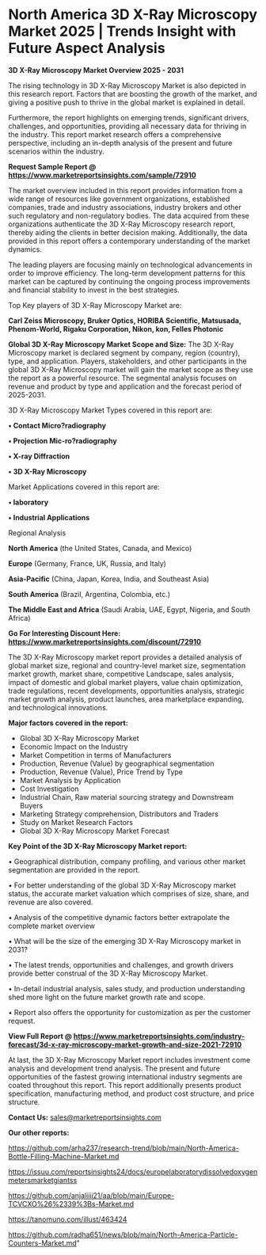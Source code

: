 # North America 3D X-Ray Microscopy Market 2025 | Trends Insight with Future Aspect Analysis

<Strong> 3D X-Ray Microscopy Market Overview 2025 - 2031</strong>

The rising technology in 3D X-Ray Microscopy Market is also depicted in this research report. Factors that are boosting the growth of the market, and giving a positive push to thrive in the global market is explained in detail.

Furthermore, the report highlights on emerging trends, significant drivers, challenges, and opportunities, providing all necessary data for thriving in the industry. This report market research offers a comprehensive perspective, including an in-depth analysis of the present and future scenarios within the industry.

<strong>Request Sample Report @ <a href=https://www.marketreportsinsights.com/sample/72910>https://www.marketreportsinsights.com/sample/72910</a></strong>

The market overview included in this report provides information from a wide range of resources like government organizations, established companies, trade and industry associations, industry brokers and other such regulatory and non-regulatory bodies. The data acquired from these organizations authenticate the 3D X-Ray Microscopy research report, thereby aiding the clients in better decision making. Additionally, the data provided in this report offers a contemporary understanding of the market dynamics.

The leading players are focusing mainly on technological advancements in order to improve efficiency. The long-term development patterns for this market can be captured by continuing the ongoing process improvements and financial stability to invest in the best strategies.

Top Key players of 3D X-Ray Microscopy Market are:

<strong>Carl Zeiss Microscopy, Bruker Optics, HORIBA Scientific, Matsusada, Phenom-World, Rigaku Corporation, Nikon, kon, Felles Photonic</strong>

<strong><b>Global 3D X-Ray Microscopy Market Scope and Size:</b></strong>
The 3D X-Ray Microscopy market is declared segment by company, region (country), type, and application. Players, stakeholders, and other participants in the global 3D X-Ray Microscopy market will gain the market scope as they use the report as a powerful resource. The segmental analysis focuses on revenue and product by type and application and the forecast period of 2025-2031.

3D X-Ray Microscopy Market Types covered in this report are:

<strong>• Contact Micro?radiography

• Projection Mic-ro?radiography

• X-ray Diffraction

• 3D X-Ray Microscopy</strong>

Market Applications covered in this report are:

<strong>• laboratory

• Industrial Applications</strong> 

Regional Analysis

<strong>North America</strong> (the United States, Canada, and Mexico)

<strong>Europe</strong> (Germany, France, UK, Russia, and Italy)

<strong>Asia-Pacific</strong> (China, Japan, Korea, India, and Southeast Asia)

<strong>South America</strong> (Brazil, Argentina, Colombia, etc.)

<strong>The Middle East and Africa</strong> (Saudi Arabia, UAE, Egypt, Nigeria, and South Africa)

<strong>Go For Interesting Discount Here: <a href=https://www.marketreportsinsights.com/discount/72910>https://www.marketreportsinsights.com/discount/72910</a></strong>

The 3D X-Ray Microscopy market report provides a detailed analysis of global market size, regional and country-level market size, segmentation market growth, market share, competitive Landscape, sales analysis, impact of domestic and global market players, value chain optimization, trade regulations, recent developments, opportunities analysis, strategic market growth analysis, product launches, area marketplace expanding, and technological innovations.

<strong><b>Major factors covered in the report:</b></strong>
<ul>
  <li>Global 3D X-Ray Microscopy Market </li>
  <li>Economic Impact on the Industry</li>
  <li>Market Competition in terms of Manufacturers</li>
  <li>Production, Revenue (Value) by geographical segmentation</li>
  <li>Production, Revenue (Value), Price Trend by Type</li>
  <li>Market Analysis by Application</li>
  <li>Cost Investigation</li>
  <li>Industrial Chain, Raw material sourcing strategy and Downstream Buyers</li>
  <li>Marketing Strategy comprehension, Distributors and Traders</li>
  <li>Study on Market Research Factors</li>
  <li>Global 3D X-Ray Microscopy Market Forecast</li>
</ul>

<strong><b>Key Point of the 3D X-Ray Microscopy Market report:</b></strong>

• Geographical distribution, company profiling, and various other market segmentation are provided in the report.

• For better understanding of the global 3D X-Ray Microscopy market status, the accurate market valuation which comprises of size, share, and revenue are also covered.

• Analysis of the competitive dynamic factors better extrapolate the complete market overview

• What will be the size of the emerging 3D X-Ray Microscopy market in 2031?

• The latest trends, opportunities and challenges, and growth drivers provide better construal of the 3D X-Ray Microscopy Market.

• In-detail industrial analysis, sales study, and production understanding shed more light on the future market growth rate and scope.

• Report also offers the opportunity for customization as per the customer request.

<strong><b>View Full Report @ <a href=https://www.marketreportsinsights.com/industry-forecast/3d-x-ray-microscopy-market-growth-and-size-2021-72910>https://www.marketreportsinsights.com/industry-forecast/3d-x-ray-microscopy-market-growth-and-size-2021-72910</a></b></strong>


At last, the 3D X-Ray Microscopy Market report includes investment come analysis and development trend analysis. The present and future opportunities of the fastest growing international industry segments are coated throughout this report. This report additionally presents product specification, manufacturing method, and product cost structure, and price structure.

<strong>Contact Us:</strong>
sales@marketreportsinsights.com

<strong>Our other reports:</strong>

<a href=https://github.com/arha237/research-trend/blob/main/North-America-Bottle-Filling-Machine-Market.md>https://github.com/arha237/research-trend/blob/main/North-America-Bottle-Filling-Machine-Market.md</a>

<a href=https://issuu.com/reportsinsights24/docs/europelaboratorydissolvedoxygenmetersmarketgiantss>https://issuu.com/reportsinsights24/docs/europelaboratorydissolvedoxygenmetersmarketgiantss</a>

<a href=https://github.com/anjaliiii21/aa/blob/main/Europe-TCVCXO%26%2339%3Bs-Market.md>https://github.com/anjaliiii21/aa/blob/main/Europe-TCVCXO%26%2339%3Bs-Market.md</a>

<a href=https://tanomuno.com/illust/463424>https://tanomuno.com/illust/463424</a>

<a href=https://github.com/radha651/news/blob/main/North-America-Particle-Counters-Market.md>https://github.com/radha651/news/blob/main/North-America-Particle-Counters-Market.md</a>"
